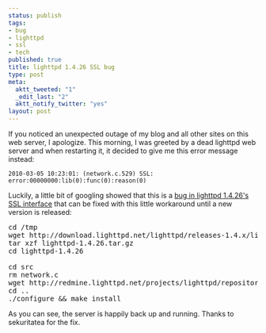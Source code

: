 ```yaml
--- 
status: publish
tags: 
- bug
- lighttpd
- ssl
- tech
published: true
title: lighttpd 1.4.26 SSL bug
type: post
meta: 
  aktt_tweeted: "1"
  _edit_last: "2"
  aktt_notify_twitter: "yes"
layout: post
---
```

If you noticed an unexpected outage of my blog and all other sites on this web server, I apologize. This morning, I was greeted by a dead lighttpd web server and when restarting it, it decided to give me this error message instead:

<code>2010-03-05 10:23:01: (network.c.529) SSL: error:00000000:lib(0):func(0):reason(0)</code>

Luckily, a little bit of googling showed that this is a <a href="http://blog.sekuritatea.com/index.php/archives/34">bug in lighttpd 1.4.26's SSL interface</a> that can be fixed with this little workaround until a new version is released:

<pre>
cd /tmp
wget http://download.lighttpd.net/lighttpd/releases-1.4.x/lighttpd-1.4.26.tar.gz
tar xzf lighttpd-1.4.26.tar.gz
cd lighttpd-1.4.26

cd src
rm network.c
wget http://redmine.lighttpd.net/projects/lighttpd/repository/revisions/2716/raw/branches/lighttpd-1.4.x/src/network.c
cd ..
./configure && make install
</pre>

As you can see, the server is happily back up and running. Thanks to sekuritatea for the fix.
